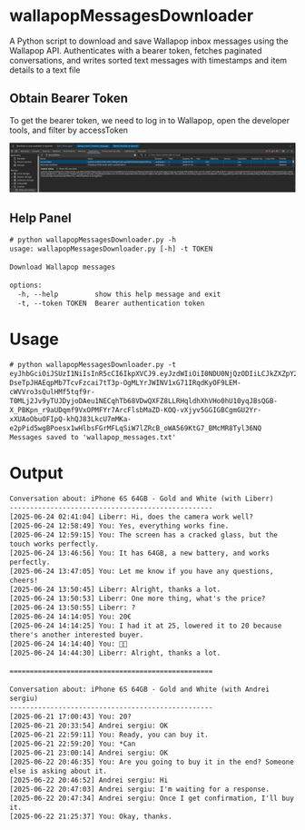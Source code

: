 # wallapopMessagesDownloader
A Python script to download and save Wallapop inbox messages using the Wallapop API. Authenticates with a bearer token, fetches paginated conversations, and writes sorted text messages with timestamps and item details to a text file

## Obtain Bearer Token
To get the bearer token, we need to log in to Wallapop, open the developer tools, and filter by accessToken

![accessToken](/img/image_1.png)

## Help Panel

```
# python wallapopMessagesDownloader.py -h
usage: wallapopMessagesDownloader.py [-h] -t TOKEN

Download Wallapop messages

options:
  -h, --help         show this help message and exit
  -t, --token TOKEN  Bearer authentication token
```

# Usage

```
# python wallapopMessagesDownloader.py -t eyJhbGciOiJSUzI1NiIsInR5cCI6IkpXVCJ9.eyJzdWIiOiI0NDU0NjQzODIiLCJkZXZpY2UiOiIzNWRkZGVhZi04Nzg5LTRlMmItYWQ5NS1hY2EyOWYyMjgzYzQiLCJpYXQiOjE3NTEzOTc4OTAsImV4cCI6MTc1MTQ4NDI5MH0.yPRvZjoQxTITb9Z2xgjkaUxrKxwdrItiTfo3eY63wRo-DseTpJHAEqpMb7TcvFzcai7tT3p-OgMLYrJWINV1xG71IRqdKyOF9LEM-cWVVro3sQulHMf5tqf9r-T0MLj2Jv9yTUJDyjoDAeu1NECqhTb68VDwQXFZ8LLRHqldhXhVHo0hU10yqJBsQGB-X_PBKpn_r9aUDqmf9VxOPMFYr7ArcFlsbMaZD-KOQ-vXjyv5GGIGBCgmGU2Yr-xXUAoObuOFIpQ-khQJ83LkcU7mMKa-e2pPid5wgBPoesx1wHlbsFGrMFLqSiW7lZRcB_oWA569KtG7_BMcMR8Tyl36NQ 
Messages saved to 'wallapop_messages.txt'
```

# Output

```
Conversation about: iPhone 6S 64GB - Gold and White (with Liberr)
--------------------------------------------------
[2025-06-24 02:41:04] Liberr: Hi, does the camera work well?
[2025-06-24 12:58:49] You: Yes, everything works fine.
[2025-06-24 12:59:15] You: The screen has a cracked glass, but the touch works perfectly.
[2025-06-24 13:46:56] You: It has 64GB, a new battery, and works perfectly.
[2025-06-24 13:47:05] You: Let me know if you have any questions, cheers!
[2025-06-24 13:50:45] Liberr: Alright, thanks a lot.
[2025-06-24 13:50:53] Liberr: One more thing, what's the price?
[2025-06-24 13:50:55] Liberr: ?
[2025-06-24 14:14:05] You: 20€
[2025-06-24 14:14:25] You: I had it at 25, lowered it to 20 because there's another interested buyer.
[2025-06-24 14:14:40] You: 👍🏼
[2025-06-24 14:44:30] Liberr: Alright, thanks a lot.

==================================================

Conversation about: iPhone 6S 64GB - Gold and White (with Andrei sergiu)
--------------------------------------------------
[2025-06-21 17:00:43] You: 20?
[2025-06-21 20:33:54] Andrei sergiu: OK
[2025-06-21 22:59:11] You: Ready, you can buy it.
[2025-06-21 22:59:20] You: *Can
[2025-06-21 23:00:14] Andrei sergiu: OK
[2025-06-22 20:46:35] You: Are you going to buy it in the end? Someone else is asking about it.
[2025-06-22 20:46:52] Andrei sergiu: Hi
[2025-06-22 20:47:03] Andrei sergiu: I'm waiting for a response.
[2025-06-22 20:47:34] Andrei sergiu: Once I get confirmation, I'll buy it.
[2025-06-22 21:25:37] You: Okay, thanks.
```
